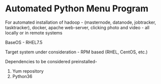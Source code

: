 # Automated Python Menu Program 

For automated installation of hadoop - (masternode, datanode, jobtracker, tasktracker), docker, apache web-server, clicking photo and video - all locally or in remote systems

BaseOS - RHEL7.5

Target system under consideration - RPM based (RHEL, CentOS, etc.)

Dependencies to be considered preinstalled-
1. Yum repository
2. Python36
